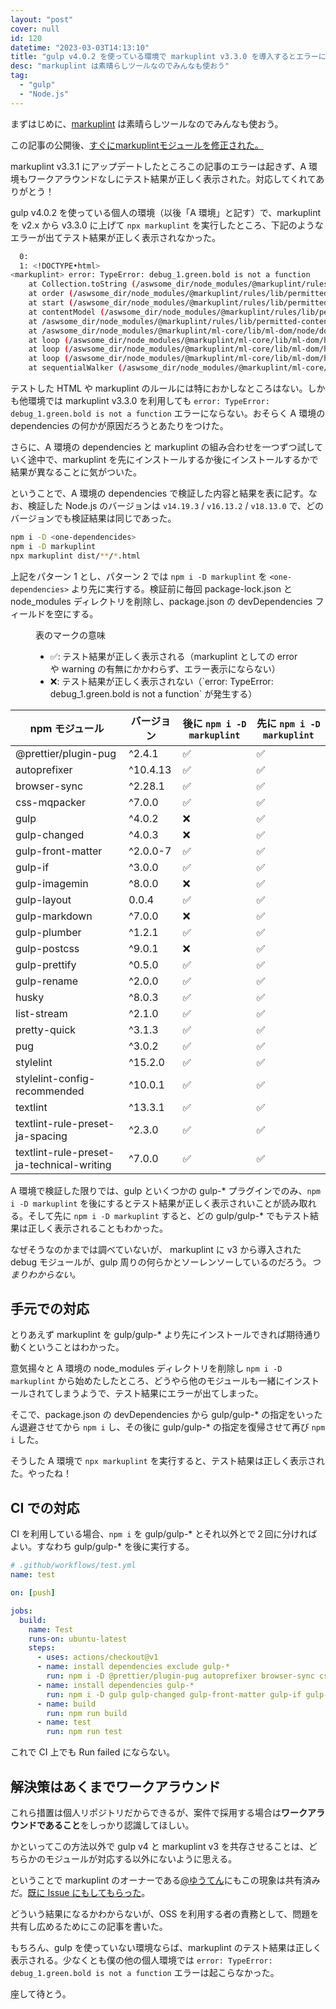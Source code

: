 ```yaml
---
layout: "post"
cover: null
id: 120
datetime: "2023-03-03T14:13:10"
title: "gulp v4.0.2 を使っている環境で markuplint v3.3.0 を導入するとエラーになる"
desc: "markuplint は素晴らしツールなのでみんなも使おう"
tag:
  - "gulp"
  - "Node.js"
---
```


まずはじめに、[markuplint](https://markuplint.dev/ja/) は素晴らしツールなのでみんなも使おう。

<div class="Information">
  <p>この記事の公開後、<a href="https://zenn.dev/yusukehirao/articles/no-extraneous-dependencies">すぐにmarkuplintモジュールを修正された。</a></p>
  <p>markuplint v3.3.1 にアップデートしたところこの記事のエラーは起きず、A 環境もワークアラウンドなしにテスト結果が正しく表示された。対応してくれてありがとう！</p>
</div>

gulp v4.0.2 を使っている個人の環境（以後「A 環境」と記す）で、markuplint を v2.x から v3.3.0 に上げて `npx markuplint` を実行したところ、下記のようなエラーが出てテスト結果が正しく表示されなかった。

```bash
  0:
  1: <!DOCTYPE•html>
<markuplint> error: TypeError: debug_1.green.bold is not a function
    at Collection.toString (/aswsome_dir/node_modules/@markuplint/rules/lib/permitted-contents/utils.js:232:44)
    at order (/aswsome_dir/node_modules/@markuplint/rules/lib/permitted-contents/order.js:87:56)
    at start (/aswsome_dir/node_modules/@markuplint/rules/lib/permitted-contents/start.js:50:38)
    at contentModel (/aswsome_dir/node_modules/@markuplint/rules/lib/permitted-contents/content-model.js:18:38)
    at /aswsome_dir/node_modules/@markuplint/rules/lib/permitted-contents/index.js:20:62
    at /aswsome_dir/node_modules/@markuplint/ml-core/lib/ml-dom/node/document.js:2012:24
    at loop (/aswsome_dir/node_modules/@markuplint/ml-core/lib/ml-dom/helper/walkers.js:37:24)
    at loop (/aswsome_dir/node_modules/@markuplint/ml-core/lib/ml-dom/helper/walkers.js:42:13)
    at loop (/aswsome_dir/node_modules/@markuplint/ml-core/lib/ml-dom/helper/walkers.js:42:13)
    at sequentialWalker (/aswsome_dir/node_modules/@markuplint/ml-core/lib/ml-dom/helper/walkers.js:45:5) (@markuplint/ml-core) /aswsome_dir/dist/archives/index.html:0:0
```

テストした HTML や markuplint のルールには特におかしなところはない。しかも他環境では markuplint v3.3.0 を利用しても `error: TypeError: debug_1.green.bold is not a function` エラーにならない。おそらく A 環境の dependencies の何かが原因だろうとあたりをつけた。

さらに、A 環境の dependencies と markuplint の組み合わせを一つずつ試していく途中で、markuplint を先にインストールするか後にインストールするかで結果が異なることに気がついた。

ということで、A 環境の dependencies で検証した内容と結果を表に記す。なお、検証した Node.js のバージョンは `v14.19.3` / `v16.13.2` / `v18.13.0` で、どのバージョンでも検証結果は同じであった。

```bash
npm i -D <one-dependencides>
npm i -D markuplint
npx markuplint dist/**/*.html
```

上記をパターン 1 とし、パターン 2 では `npm i -D markuplint` を `<one-dependencies>` より先に実行する。検証前に毎回 package-lock.json と node_modules ディレクトリを削除し、package.json の devDependencies フィールドを空にする。

<figure>
  <figcaption>表のマークの意味</figcaption>
  <ul>
    <li>✅: テスト結果が正しく表示される（markuplint としての error や warning の有無にかかわらず、エラー表示にならない）</li>
    <li>❌: テスト結果が正しく表示されない（`error: TypeError: debug_1.green.bold is not a function` が発生する）</li>
  </ul>
</figure>

| npm モジュール                            | バージョン | 後に `npm i -D markuplint` | 先に `npm i -D markuplint` |
| ----------------------------------------- | ---------- | -------------------------- | -------------------------- |
| @prettier/plugin-pug                      | ^2.4.1     | ✅                         | ✅                         |
| autoprefixer                              | ^10.4.13   | ✅                         | ✅                         |
| browser-sync                              | ^2.28.1    | ✅                         | ✅                         |
| css-mqpacker                              | ^7.0.0     | ✅                         | ✅                         |
| gulp                                      | ^4.0.2     | ❌                         | ✅                         |
| gulp-changed                              | ^4.0.3     | ❌                         | ✅                         |
| gulp-front-matter                         | ^2.0.0-7   | ✅                         | ✅                         |
| gulp-if                                   | ^3.0.0     | ✅                         | ✅                         |
| gulp-imagemin                             | ^8.0.0     | ❌                         | ✅                         |
| gulp-layout                               | 0.0.4      | ✅                         | ✅                         |
| gulp-markdown                             | ^7.0.0     | ❌                         | ✅                         |
| gulp-plumber                              | ^1.2.1     | ✅                         | ✅                         |
| gulp-postcss                              | ^9.0.1     | ❌                         | ✅                         |
| gulp-prettify                             | ^0.5.0     | ✅                         | ✅                         |
| gulp-rename                               | ^2.0.0     | ✅                         | ✅                         |
| husky                                     | ^8.0.3     | ✅                         | ✅                         |
| list-stream                               | ^2.1.0     | ✅                         | ✅                         |
| pretty-quick                              | ^3.1.3     | ✅                         | ✅                         |
| pug                                       | ^3.0.2     | ✅                         | ✅                         |
| stylelint                                 | ^15.2.0    | ✅                         | ✅                         |
| stylelint-config-recommended              | ^10.0.1    | ✅                         | ✅                         |
| textlint                                  | ^13.3.1    | ✅                         | ✅                         |
| textlint-rule-preset-ja-spacing           | ^2.3.0     | ✅                         | ✅                         |
| textlint-rule-preset-ja-technical-writing | ^7.0.0     | ✅                         | ✅                         |

A 環境で検証した限りでは、gulp といくつかの gulp-\* プラグインでのみ、`npm i -D markuplint` を後にするとテスト結果が正しく表示されいことが読み取れる。そして先に `npm i -D markuplint` すると、どの gulp/gulp-\* でもテスト結果は正しく表示されることもわかった。

なぜそうなのかまでは調べていないが、 markuplint に v3 から導入された debug モジュールが、gulp 周りの何らかとソーレンソーしているのだろう。_つまりわからない。_

## 手元での対応

とりあえず markuplint を gulp/gulp-\* より先にインストールできれば期待通り動くということはわかった。

意気揚々と A 環境の node_modules ディレクトリを削除し `npm i -D markuplint` から始めたしたところ、どうやら他のモジュールも一緒にインストールされてしまうようで、テスト結果にエラーが出てしまった。

そこで、package.json の devDependencies から gulp/gulp-\* の指定をいったん退避させてから `npm i` し、その後に gulp/gulp-\* の指定を復帰させて再び `npm i` した。

そうした A 環境で `npx markuplint` を実行すると、テスト結果は正しく表示された。やったね！

## CI での対応

CI を利用している場合、`npm i` を gulp/gulp-\* とそれ以外とで２回に分ければよい。すなわち gulp/gulp-\* を後に実行する。

```yml
# .github/workflows/test.yml
name: test

on: [push]

jobs:
  build:
    name: Test
    runs-on: ubuntu-latest
    steps:
      - uses: actions/checkout@v1
      - name: install dependencies exclude gulp-*
        run: npm i -D @prettier/plugin-pug autoprefixer browser-sync css-mqpacker husky list-stream markuplint pretty-quick pug stylelint stylelint-config-recommended
      - name: install dependencies gulp-*
        run: npm i -D gulp gulp-changed gulp-front-matter gulp-if gulp-imagemin gulp-layout gulp-markdown gulp-plumber gulp-postcss gulp-prettify gulp-rename
      - name: build
        run: npm run build
      - name: test
        run: npm run test
```

これで CI 上でも Run failed にならない。

## 解決策はあくまでワークアラウンド

これら措置は個人リポジトリだからできるが、案件で採用する場合は**ワークアラウンドであること**をしっかり認識してほしい。

かといってこの方法以外で gulp v4 と markuplint v3 を共存させることは、どちらかのモジュールが対応する以外にないように思える。

ということで markuplint のオーナーである[@ゆうてん](https://twitter.com/cloud10designs)にもこの現象は共有済みだ。[既に Issue にもしてもらった](https://github.com/markuplint/markuplint/issues/740)。

どういう結果になるかわからないが、OSS を利用する者の責務として、問題を共有し広めるためにこの記事を書いた。

もちろん、gulp を使っていない環境ならば、markuplint のテスト結果は正しく表示される。少なくとも僕の他の個人環境では `error: TypeError: debug_1.green.bold is not a function` エラーは起こらなかった。

座して待とう。
